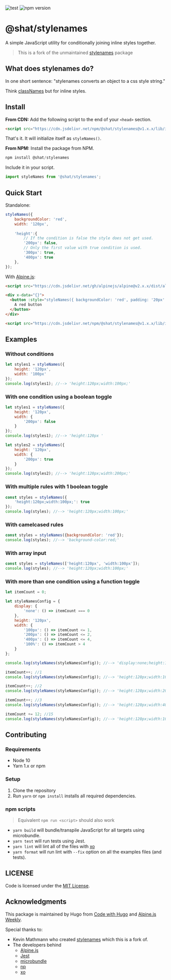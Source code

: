 ![test](https://github.com/shatstack/stylenames/workflows/test/badge.svg)
![npm version](https://img.shields.io/npm/v/@shat/stylenames)

# @shat/stylenames

A simple JavaScript utility for conditionally joining inline styles together.

> This is a fork of the unmaintained [stylenames](https://github.com/kmathmann/stylenames) package

## What does stylenames do?

In one short sentence: "stylenames converts an object to a css style string."

Think [classNames](https://www.npmjs.com/package/classnames) but for inline styles.

## Install

**From CDN:** Add the following script to the end of your `<head>` section.
```html
<script src="https://cdn.jsdelivr.net/npm/@shat/stylenames@v1.x.x/lib/index.umd.js"></script>
```

That's it. It will initialize itself as `styleNames()`.

**From NPM:** Install the package from NPM.
```js
npm install @shat/stylenames
```

Include it in your script.

```javascript
import styleNames from '@shat/stylenames';
```


## Quick Start

Standalone:

```js
styleNames({
    backgroundColor: 'red',
    width: '120px',
    
    'height':{
        // If the condition is false the style does not get used.
        '200px': false,
        // Only the first value with true condition is used.
        '300px': true,
        '400px': true
    },
});
```

With [Alpine.js](https://github.com/alpinejs/alpine):

```html
<script src="https://cdn.jsdelivr.net/gh/alpinejs/alpine@v2.x.x/dist/alpine.min.js" defer></script>

<div x-data="{}">
  <button :style="styleNames({ backgroundColor: 'red', padding: '20px' })">
    A red button
  </button>
</div>

<script src="https://cdn.jsdelivr.net/npm/@shat/stylenames@v1.x.x/lib/index.umd.js"></script>
```

## Examples

### Without conditions

```javascript
let styles1 = styleNames({
    height: '120px',
    width: '100px'
});
console.log(styles1); //--> 'height:120px;width:100px;'
```
       
### With one condition using a boolean toggle

```javascript
let styles1 = styleNames({
    height: '120px',
    width: {
        '200px': false
    }
});
console.log(styles1); //--> 'height:120px '

let styles2 = styleNames({
    height: '120px',
    width: {
        '200px': true
    }
});
console.log(styles2); //--> 'height:120px;width:200px;'
```

### With multiple rules with 1 boolean toggle

```js
const styles = styleNames({
    'height:120px;width:100px;': true
});
console.log(styles); //--> 'height:120px;width:100px;'
```

### With camelcased rules

```js
const styles = styleNames({backgroundColor: 'red'});
console.log(styles); //--> 'background-color:red;'
```

### With array input

```js
const styles = styleNames(['height:120px', 'width:100px']);
console.log(styles); //--> 'height:120px;width:100px;'
```

### With more than one condition using a function toggle

```javascript
let itemCount = 0;

let styleNamesConfig = {
    display: {
        'none': () => itemCount === 0
    },
    height: '120px',
    width: {
        '100px': () => itemCount <= 1,
        '200px': () => itemCount <= 2,
        '400px': () => itemCount <= 4,
        '100%': () => itemCount > 4
    }
};

console.log(styleNames(styleNamesConfig)); //--> 'display:none;height:120px;width:100px;'

itemCount++; //1
console.log(styleNames(styleNamesConfig)); //--> 'height:120px;width:100px;'

itemCount++; //2
console.log(styleNames(styleNamesConfig)); //--> 'height:120px;width:200px;'

itemCount++; //3
console.log(styleNames(styleNamesConfig)); //--> 'height:120px;width:400px;'

itemCount += 12; //15
console.log(styleNames(styleNamesConfig)); //--> 'height:120px;width:100%;'
```

## Contributing

### Requirements

- Node 10
- Yarn 1.x or npm

### Setup

1. Clone the repository
2. Run `yarn` or `npm install` installs all required dependencies.

### npm scripts

> Equivalent `npm run <script>` should also work

- `yarn build` will bundle/transpile JavaScript for all targets using microbundle.
- `yarn test` will run tests using Jest.
- `yarn lint` will lint all of the files with [xo](https://github.com/xojs/xo)
- `yarn format` will run lint with `--fix` option on all the examples files (and tests).

## LICENSE

Code is licensed under the [MIT License](./LICENSE).

## Acknowledgments

This package is maintained by Hugo from [Code with Hugo](https://codewithhugo.com) and [Alpine.js Weekly](https://alpinejs.codewithhugo.com/newsletter).


Special thanks to:

- Kevin Mathmann who created [stylenames](https://github.com/kmathmann/stylenames) which this is a fork of.
- The developers behind
  - [Alpine.js](https://github.com/alpinejs/alpine)
  - [Jest](https://github.com/facebook/jest)
  - [microbundle](https://github.com/developit/microbundle)
  - [np](https://github.com/sindresorhus/np#readme)
  - [xo](https://github.com/xojs/xo#readme)
